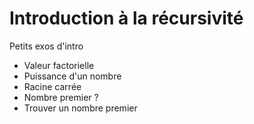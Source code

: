 <h1>Introduction à la récursivité</h1>

<p> Petits exos d'intro</p>

<ul>

<li>Valeur factorielle</li>
<li>Puissance d'un nombre</li>
<li>Racine carrée</li>
<li>Nombre premier ?</li>
<li>Trouver un nombre premier</li>

</ul>